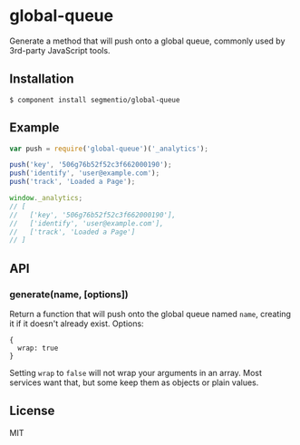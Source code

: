 
# global-queue

  Generate a method that will push onto a global queue, commonly used by 3rd-party JavaScript tools.

## Installation

    $ component install segmentio/global-queue

## Example

```js
var push = require('global-queue')('_analytics');

push('key', '506g76b52f52c3f662000190');
push('identify', 'user@example.com');
push('track', 'Loaded a Page');

window._analytics;
// [
//   ['key', '506g76b52f52c3f662000190'],
//   ['identify', 'user@example.com'],
//   ['track', 'Loaded a Page']
// ]
```

## API

### generate(name, [options])
  
  Return a function that will push onto the global queue named `name`, creating it if it doesn't already exist. Options:

    {
      wrap: true
    }

  Setting `wrap` to `false` will not wrap your arguments in an array. Most services want that, but some keep them as objects or plain values.
  
## License

  MIT
